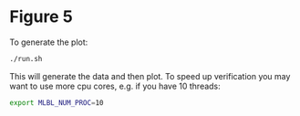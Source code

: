 # Figure 5

To generate the plot:
```bash
./run.sh
```

This will generate the data and then plot.
To speed up verification you may want to use more cpu cores, e.g. if you have 10 threads:

```bash
export MLBL_NUM_PROC=10
```
